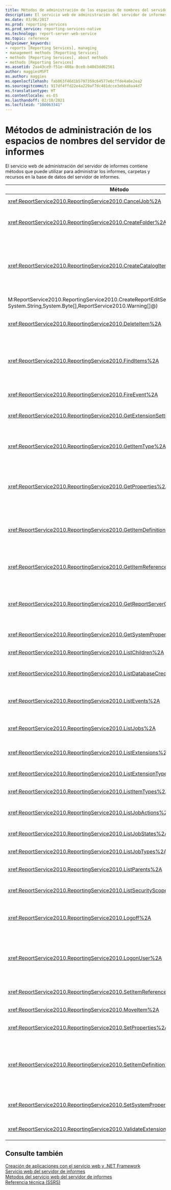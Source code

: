 ```yaml
---
title: Métodos de administración de los espacios de nombres del servidor de informes | Microsoft Docs
description: El servicio web de administración del servidor de informes contiene métodos que puede utilizar para administrar los informes, carpetas y recursos en la base de datos del servidor de informes.
ms.date: 03/06/2017
ms.prod: reporting-services
ms.prod_service: reporting-services-native
ms.technology: report-server-web-service
ms.topic: reference
helpviewer_keywords:
- reports [Reporting Services], managing
- management methods [Reporting Services]
- methods [Reporting Services], about methods
- methods [Reporting Services]
ms.assetid: 2aa43ce9-f51e-408a-8ce0-b40d3dd62561
author: maggiesMSFT
ms.author: maggies
ms.openlocfilehash: fab863f46d1b5707359c64577e6cffde4a6e2ea2
ms.sourcegitcommit: 917df4ffd22e4a229af7dc481dcce3ebba0aa4d7
ms.translationtype: HT
ms.contentlocale: es-ES
ms.lasthandoff: 02/10/2021
ms.locfileid: "100063341"
---
```

# <a name="report-server-namespace-management-methods"></a>Métodos de administración de los espacios de nombres del servidor de informes
  El servicio web de administración del servidor de informes contiene métodos que puede utilizar para administrar los informes, carpetas y recursos en la base de datos del servidor de informes.  
  
|Método|Acción|  
|------------|------------|  
|<xref:ReportService2010.ReportingService2010.CancelJob%2A>|Cancela la ejecución de un trabajo.|  
|<xref:ReportService2010.ReportingService2010.CreateFolder%2A>|Agrega una carpeta a la base de datos del servidor de informes o a la biblioteca de SharePoint.|  
|<xref:ReportService2010.ReportingService2010.CreateCatalogItem%2A>|Agrega un nuevo elemento a una base de datos del servidor de informes o a la biblioteca de SharePoint. Este método se aplica a los tipos de elemento **Report**, **Model**, **Dataset**, **Component**, **Resource** y **DataSource**.|  
|M:ReportService2010.ReportingService2010.CreateReportEditSession(System.String, System.String,System.Byte[],ReportService2010.Warning[]@)|Crea una nueva sesión de edición de informes.|  
|<xref:ReportService2010.ReportingService2010.DeleteItem%2A>|Quita un elemento de la base de datos del servidor de informes o biblioteca de SharePoint.|  
|<xref:ReportService2010.ReportingService2010.FindItems%2A>|Devuelve los elementos de la base de datos del servidor de informes o biblioteca de SharePoint que coinciden con el criterio de búsqueda especificado.|  
|<xref:ReportService2010.ReportingService2010.FireEvent%2A>|Desencadena un evento basado en los parámetros proporcionados.|  
|<xref:ReportService2010.ReportingService2010.GetExtensionSettings%2A>|Devuelve una lista de valores para una extensión determinada.|  
|<xref:ReportService2010.ReportingService2010.GetItemType%2A>|Recupera el tipo de un elemento de la base de datos del servidor de informes o biblioteca de SharePoint, si el elemento existe.|  
|<xref:ReportService2010.ReportingService2010.GetProperties%2A>|Devuelve los valores de una o más propiedades en un elemento de la base de datos del servidor de informes o biblioteca de SharePoint.|  
|<xref:ReportService2010.ReportingService2010.GetItemDefinition%2A>|Recupera la definición o contenido para un elemento. Este método se aplica a los tipos de elemento **Report**, **Model**, **Dataset**, **Component**, **Resource** y **DataSource**.|  
|<xref:ReportService2010.ReportingService2010.GetItemReferences%2A>|Devuelve una lista de referencias de elemento de catálogo asociadas a un elemento.|  
|<xref:ReportService2010.ReportingService2010.GetReportServerConfigInfo%2A>|Devuelve información de la instancia del servidor de informes conectada o de todas las instancias del servidor de informes de una implementación escalada.|  
|<xref:ReportService2010.ReportingService2010.GetSystemProperties%2A>|Devuelve una o más propiedades del sistema.|  
|<xref:ReportService2010.ReportingService2010.ListChildren%2A>|Obtiene una lista de elementos secundarios de una carpeta especificada.|  
|<xref:ReportService2010.ReportingService2010.ListDatabaseCredentialRetrievalOptions%2A>|Devuelve una lista de opciones de recuperación de credenciales admitidas.|  
|<xref:ReportService2010.ReportingService2010.ListEvents%2A>|Devuelve una lista de extensiones de evento como aparecen en el archivo de configuración del servidor de informes.|  
|<xref:ReportService2010.ReportingService2010.ListJobs%2A>|Devuelve una lista de los trabajos que se ejecutan en el servidor de informes.|  
|<xref:ReportService2010.ReportingService2010.ListExtensions%2A>|Devuelve una lista de las extensiones que están configuradas para un tipo de extensión determinado.|  
|<xref:ReportService2010.ReportingService2010.ListExtensionTypes%2A>|Devuelve una lista de tipos de extensión admitidos.|  
|<xref:ReportService2010.ReportingService2010.ListItemTypes%2A>|Devuelve una lista de los tipos de elemento del catálogo admitidos.|  
|<xref:ReportService2010.ReportingService2010.ListJobActions%2A>|Devuelve una lista de acciones de trabajo admitidas.|  
|<xref:ReportService2010.ReportingService2010.ListJobStates%2A>|Devuelve una lista de estados de trabajo admitidos.|  
|<xref:ReportService2010.ReportingService2010.ListJobTypes%2A>|Devuelve una lista de tipos de trabajo admitidos.|  
|<xref:ReportService2010.ReportingService2010.ListParents%2A>|Recupera los elementos primarios para el elemento determinado.|  
|<xref:ReportService2010.ReportingService2010.ListSecurityScopes%2A>|Devuelve una lista de los ámbitos de seguridad admitidos.|  
|<xref:ReportService2010.ReportingService2010.Logoff%2A>|Cierra la sesión del usuario actual que realiza solicitudes de servicio web. Este método solo se aplica al modo nativo.|  
|<xref:ReportService2010.ReportingService2010.LogonUser%2A>|Inicia la sesión de un usuario y autentica una solicitud de usuario en el servicio web del servidor de informes. Este método solo se aplica al modo nativo.|  
|<xref:ReportService2010.ReportingService2010.SetItemReferences%2A>|Establece los elementos de catálogo asociados a un elemento.|  
|<xref:ReportService2010.ReportingService2010.MoveItem%2A>|Mueve y/o cambia el nombre de un elemento.|  
|<xref:ReportService2010.ReportingService2010.SetProperties%2A>|Establece una o más propiedades de un elemento.|  
|<xref:ReportService2010.ReportingService2010.SetItemDefinition%2A>|Establece la definición o el contenido para un elemento especificado. Este método se aplica a los tipos de elemento **Report**, **Model**, **Dataset**, **Component**, **Resource** y **DataSource**.|  
|<xref:ReportService2010.ReportingService2010.SetSystemProperties%2A>|Establece una o varias propiedades del sistema en el servidor de informes o la granja de SharePoint.|  
|<xref:ReportService2010.ReportingService2010.ValidateExtensionSettings%2A>|Valida la configuración de la extensión de [!INCLUDE[ssRSnoversion](../../../includes/ssrsnoversion-md.md)].|  
  
## <a name="see-also"></a>Consulte también  
 [Creación de aplicaciones con el servicio web y .NET Framework](../../../reporting-services/report-server-web-service/net-framework/building-applications-using-the-web-service-and-the-net-framework.md)   
 [Servicio web del servidor de informes](../../../reporting-services/report-server-web-service/report-server-web-service.md)   
 [Métodos del servicio web del servidor de informes](../../../reporting-services/report-server-web-service/methods/report-server-web-service-methods.md)   
 [Referencia técnica &#40;SSRS&#41;](../../../reporting-services/technical-reference-ssrs.md)  
  
  
